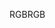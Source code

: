 <span data-ttu-id="63cd5-101">RGB</span><span class="sxs-lookup"><span data-stu-id="63cd5-101">RGB</span></span>